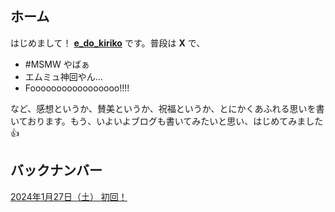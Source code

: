 ## ホーム

はじめまして！ [**e_do_kiriko**](https://twitter.com/e_do_kiriko) です。普段は **X** で、

* #MSMW やばぁ
* エムミュ神回やん…
* Fooooooooooooooooo!!!!

など、感想というか、賛美というか、祝福というか、とにかくあふれる思いを書いております。もう、いよいよブログも書いてみたいと思い、はじめてみました👍

## バックナンバー

[2024年1月27日（土） 初回！](docs/20240127.md)